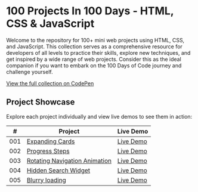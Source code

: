 # 100 Projects In 100 Days - HTML, CSS & JavaScript

Welcome to the repository for 100+ mini web projects using HTML, CSS, and JavaScript. This collection serves as a comprehensive resource for developers of all levels to practice their skills, explore new techniques, and get inspired by a wide range of web projects. Consider this as the ideal companion if you want to embark on the 100 Days of Code journey and challenge yourself.

[View the full collection on CodePen](https://codepen.io/collection/RzmBjb)

## Project Showcase

Explore each project individually and view live demos to see them in action:

|  #  | Project                                                                | Live Demo                                                |
| :-: | ---------------------------------------------------------------------- | -------------------------------------------------------- |
| 001 | [Expanding Cards](001-expanding-cards)                               | [Live Demo](https://codepen.io/Udaicoders/full/JjqQxvb)  |
| 002 | [Progress Steps](002-progress-steps)                                 | [Live Demo](https://codepen.io/Udaicoders/full/MWdMLMw)  |
| 003 | [Rotating Navigation Animation](003-rotating-navigation)             | [Live Demo](https://codepen.io/Udaicoders/full/BaegMgM)  |
| 004 | [Hidden Search Widget](004-hidden-search-widget)                   | [Live Demo](https://codepen.io/Udaicoders/full/WNBqqGe)  |
| 005 | [Blurry loading](005-blurry-loading)                   | [Live Demo](https://codepen.io/Udaicoders/full/GRbKdpL)  |